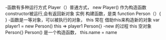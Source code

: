 -函数有多种运行方式
   Player（）普通方式，
   new Player() 作为构造函数constructor被运行,会有返回新对象 实例
   构建函数，是类
   function Person（）{ }
-函数是一等对象，可以被执行的对象，
   this 常在  借助this来构造新的对象
   var player1 = new Person()
   this => player1 Person{}
-new 的过程
   this 空对象Person{}
   Person() 是一个构造函数，
   this.name = name